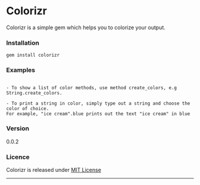 # Colorizr

Colorizr is a simple gem which helps you to colorize your output. 

### Installation
```
gem install colorizr 
```
### Examples
```

- To show a list of color methods, use method create_colors, e.g String.create_colors.

- To print a string in color, simply type out a string and choose the color of choice. 
For example, "ice cream".blue prints out the text "ice cream" in blue

```

### Version
0.0.2

### Licence
Colorizr is released under [MIT License](https://github.com/sharonGT/Colorizr/blob/master/MIT_license.md)



----
